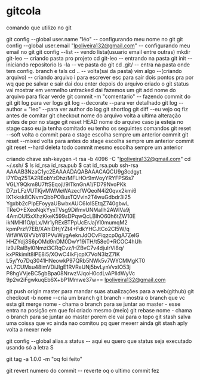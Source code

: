 # gitcola
comando que utilizo no git

git config --global user.name "léo"                       		 -- configurando meu nome no git
git config --global user.email "lpoliveira132@gmail.com"  		 -- configurando meu email no git
git config --list							 -- vendo lista(usuario email entre outras)
mkdir git-leo								 -- criando pasta pro projeto
cd git-leo						  		 -- entrando na pasta
git init								 -- iniciando repositorio
ls -la 							 	         -- ve pasta do git
cd .git/ 								 -- entra na pasta onde tem config. branch e tals
cd ..  							                 -- volta(sai da pasta)
vim algo --(criando arquivo)						 -- criando arquivo
i para escrever esc para sair
dois pontos pra por wq que pe salvar e sair dai dou enter
depois do arquivo criado o git status vai mostrar em vermelho untracked
dai fazemos um git add nome do arquivo para ficar verde
git commit -m "comentario"                                               -- fazendo commit do git
git log para ver logs
git log --decorate 							--para ver detalhado
git log --author = "leo"						--para ver author do log
git shortlog
git diff                                                                --eu vejo oq fiz antes de comitar 
git checkout nome do arquivo volta a ultima alteração antes de por no stage
git reset HEAD nome do arquivo caso ja esteja no stage
caso eu ja tenha comitado eu tenho os seguintes comandos
git reset --soft volta o commit para o stage escolha sempre um anterior commit
git reset --mixed volta para antes do stage escolha sempre um anterior commit
git reset --hard deleta todo commit mesmo escolha sempre um anterior

criando chave
ssh-keygen -t rsa -b 4096 -C "lpoliveira132@gmail.com"
cd ~/.ssh/
$ ls
id_rsa  id_rsa.pub
$ cat id_rsa.pub
ssh-rsa 
AAAAB3NzaC1yc2EAAAADAQABAAACAQCU9g3cdgyt
I7YDq25TA2REobYzDhz/MFLHOr9mVoyYRYFPS6s7
VGLY9Qkm8U7ftSEqojl/9lTknGnA1/FD79NvoPKk
D7zrLFzVUTKjvMWMeWAzecfWQeoN4i20qvx2kmi6
IX1kksk8CNvmQbbPO8usTQVvin2T4wuGdbdr3i25
Ygxbb2cPlpEFoyyaUBwbxAUC6IolSEtqZ740gbwL
TReO+EXeoNqkYyxTVsg9DifmvUNMallh2AWIVa9j
4AmOUI5xXhzKkeK599sDPqwQcLBlhO60h6tZW10E
ikNMHI1O/pLx/Mr1yRExBTPpUcErJajYl0mumqM2
kpmPrzf/7EB/XAhIDHjYZt4+FdkYHCJtCo2Cl5W/q
WfWW6IVVbY81PVuWygAeknJdOCvFiqzcp0gA7ZeIG
HHZYdj3S6pOMd9nDM0DwY19iTH/t58e0+RCOC4hUh
lz9JRalByI0Nmzi3CRqCvz/HZBvC7v4djuIrVI8q/
kxPRkimlt8lPE8i5/XOwC4IkFjcpX7VoN3lzZ7IK
L5y/Yo7Dq3041HNeowkP97QRb5NWk5v7WYCMMgKT0
wL7CUMsu48imVDiJIgE1RVReUNj5bvLynVvxIO53j
P8hgVVjeBC5gbBpa08NrwzVJqoH0cdLvAPIIdWyVc
9p2w2iFgwkuqEb6X+bP1Mmwe37w== lpoliveira132@gmail.com

git push origin master para mandar suas atualizações para a web(github)
git checkout -b nome --cria um branch
git branch - mostra o branch que vc esta
git merge nome - chama o branch para se juntar ao master - esse entra na posição em que foi criado mesmo (meio)
git rebase nome - chama o branch para se juntar ao master porem ele vai para o topo
git stash salva uma coissa que vc ainda nao comitou pq quer mexerr ainda
git stash aply volta a mexer nele

git config --global alias.s status -- aqui eu quero que status seja executado usando só a letra S

git tag -a 1.0.0 -m "oq foi feito"

git revert numero do commit -- reverte oq o ultimo commit fez 
